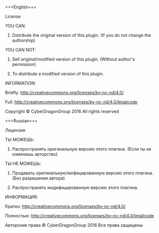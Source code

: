 ===English===

License

YOU CAN:

1) Distribute the original version of this plugin. (If you do not change the authorship)

YOU CAN NOT:

1) Sell original/modified version of this plugin. (Without author's permission)

2) To distribute a modified version of this plugin.

INFORMATION:

Briefly: http://creativecommons.org/licenses/by-nc-nd/4.0/

Full: http://creativecommons.org/licenses/by-nc-nd/4.0/legalcode

Copyright © CyberDragonGroup 2016 All rights reserved

===Russian===

Лицензия

ТЫ МОЖЕШЬ:

1) Распространять оригинальную версию этого плагина. (Если ты не изменишь авторство)

ТЫ НЕ МОЖЕШЬ:

1) Продавать оригинальную/мофицированную версию этого плагина. (Без разрешения автора)

2) Распространять модифицированную версию этого плагина.

ИНФОРМАЦИЯ:

Кратко: http://creativecommons.org/licenses/by-nc-nd/4.0/

Полностью: http://creativecommons.org/licenses/by-nc-nd/4.0/legalcode

Авторские права © CyberDragonGroup 2016 Все права защищены
